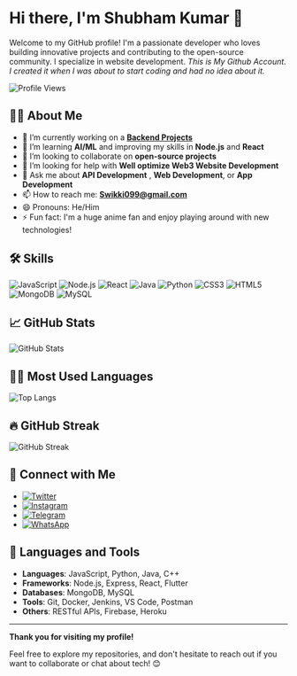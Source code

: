 # Hi there, I'm Shubham Kumar 👋

Welcome to my GitHub profile! I'm a passionate developer who loves building innovative projects and contributing to the open-source community. I specialize in website development.
*This is My Github Account. I created it when I was about to start coding and had no idea about it.*

![Profile Views](https://komarev.com/ghpvc/?username=shubham-king&label=Profile%20Views&color=brightgreen)

## 👨‍💻 About Me

- 🔭 I’m currently working on a **[Backend Projects](#)**
- 🌱 I’m learning **AI/ML** and improving my skills in **Node.js** and **React**
- 👯 I’m looking to collaborate on **open-source projects**
- 🤔 I’m looking for help with **Well optimize Web3 Website Development**
- 💬 Ask me about **API Development** , **Web Development**, or **App Development**
- 📫 How to reach me: **Swikki099@gmail.com**
- 😄 Pronouns: He/Him
- ⚡ Fun fact: I'm a huge anime fan and enjoy playing around with new technologies!

## 🛠️ Skills

![JavaScript](https://img.shields.io/badge/JavaScript-EEE500?style=flat&logo=javascript)
![Node.js](https://img.shields.io/badge/Node.js-339933?style=flat&logo=node.js)
![React](https://img.shields.io/badge/React-61DAFB?style=flat&logo=react)
![Java](https://img.shields.io/badge/Java-007396?style=flat&logo=java)
![Python](https://img.shields.io/badge/Python-3776AB?style=flat&logo=python)
![CSS3](https://img.shields.io/badge/CSS3-1572B6?style=flat&logo=css3)
![HTML5](https://img.shields.io/badge/HTML5-E34F26?style=flat&logo=html5)
![MongoDB](https://img.shields.io/badge/MongoDB-47A248?style=flat&logo=mongodb)
![MySQL](https://img.shields.io/badge/MySQL-4479A1?style=flat&logo=mysql)

## 📈 GitHub Stats

![GitHub Stats](https://github-readme-stats.vercel.app/api?username=shubham-king&show_icons=true&count_private=true&theme=radical&hide_title=true)

## 🧑‍💻 Most Used Languages

![Top Langs](https://github-readme-stats.vercel.app/api/top-langs/?username=shubham-king&layout=compact&theme=radical)


## 🔥 GitHub Streak

![GitHub Streak](https://github-readme-streak-stats.herokuapp.com/?user=shubham-king&theme=radical)


## 🔗 Connect with Me

- [![Twitter](https://img.shields.io/badge/Twitter-1DA1F2?style=flat&logo=twitter)](https://twitter.com/shubham00109)
- [![Instagram](https://img.shields.io/badge/Instagram-E4405F?style=flat&logo=instagram)](https://www.instagram.com/ig.divyanshu.kumar/)
- [![Telegram](https://img.shields.io/badge/Telegram-0088CC?style=flat&logo=telegram)](https://t.me/Mr_RDxWap)
- [![WhatsApp](https://img.shields.io/badge/WhatsApp-25D366?style=flat&logo=whatsapp)](https://wa.me/+919771557165) 
<!-- [![Portfolio](https://img.shields.io/badge/Portfolio-000000?style=flat&logo=github)](https://shubhamkumar.tech)-->

<!--## 📂 My Projects

Here are some of my recent and most popular projects:

- **[Anime Streaming Website](https://github.com/shubham-king/anime-streaming-website)**: A fully functional anime streaming site.
- **[AI Assistant App](https://github.com/shubham-king/ai-assistant-app)**: A mobile app to assist users with daily tasks.
- **[Node.js YouTube Downloader Bot](https://github.com/shubham-king/youtube-downloader-bot)**: A Telegram bot for downloading YouTube videos in multiple qualities.

## 🏆 Achievements

- 🔝 Contributor to multiple **open-source anime projects**
- 🏆 Winner of the **Best Mobile App** at **DevCon 2024**
- 🚀 Contributed to **Anime-related APIs** and **Web Scraping Projects** -->

## 💼 Languages and Tools

- **Languages**: JavaScript, Python, Java, C++
- **Frameworks**: Node.js, Express, React, Flutter
- **Databases**: MongoDB, MySQL
- **Tools**: Git, Docker, Jenkins, VS Code, Postman
- **Others**: RESTful APIs, Firebase, Heroku

<!--## 📝 Blog Posts

- **[100 Ways to Make Money](https://medium.com/@shubhamkumar/100-ways-to-make-money)**
- **[What Women Want: A Modern Guide](https://medium.com/@shubhamkumar/what-women-want-a-modern-guide)**
- **[How to Build an AI Assistant](https://medium.com/@shubhamkumar/how-to-build-an-ai-assistant)**-->

---

**Thank you for visiting my profile!**

Feel free to explore my repositories, and don't hesitate to reach out if you want to collaborate or chat about tech! 😊

